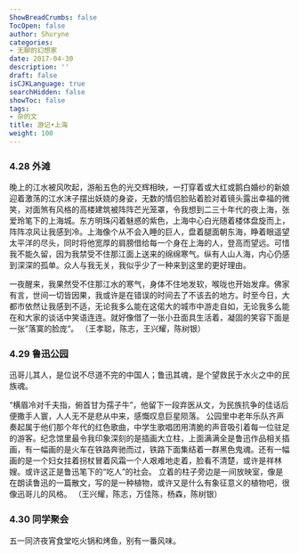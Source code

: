 ```yaml
---
ShowBreadCrumbs: false
TocOpen: false
author: Shuryne
categories:
- 无聊的幻想家
date: 2017-04-30
description: ''
draft: false
isCJKLanguage: true
searchHidden: false
showToc: false
tags:
- 杂的文
title: 游记•上海
weight: 100
---
```


### 4.28 外滩

晚上的江水被风吹起，游船五色的光交辉相映，一打穿着或大红或鹅白婚纱的新娘迎着激荡的江水沫子摆出妖娆的身姿，无数的情侣脸贴着脸对着镜头露出幸福的微笑，对面煞有风格的高楼建筑被阵阵芒光笼罩，令我想到二三十年代的夜上海，张爱玲笔下的上海城。东方明珠闪着魅惑的紫色，上海中心白光随着楼体盘旋而上，阵阵凉风让我感到冷。上海像个从不会入睡的巨人，盘着腿面朝东海，睁着眼遥望太平洋的尽头，同时将他宽厚的肩膀借给每一个身在上海的人，登高而望远。可惜我不能久留，因为我禁受不住那江面上送来的绵绵寒气。纵有人山人海，内心仍感到深深的孤单。众人与我无关，我似乎少了一种来到这里的更好理由。

一夜醒来，我果然受不住那江水的寒气，身体不住地发软，喉咙也开始发痒。佛家有言，世间一切皆因果，我或许是在错误的时间去了不该去的地方。时至今日，大都市依然让我感到不适，无论我多么能在这偌大的城市中游走自如，无论我多么能在和大家的谈话中笑语连连。就好像借了一张小丑面具生活着，凝固的笑容下面是一张”落寞的脸庞“。
（王孝聪，陈志，王兴耀，陈树银）



### 4.29 鲁迅公园

迅哥儿其人，是位说不尽道不完的中国人；鲁迅其魂，是个望救民于水火之中的民族魂。

“横眉冷对千夫指，俯首甘为孺子牛”，他留下一段弃医从文，为民族抗争的佳话后便撒手人寰，人人无不是悲从中来，感慨叹息巨星陨落。
公园里中老年乐队齐声奏起属于他们那个年代的红色歌曲，中学生歌唱团用清脆的声音吸引着每一位驻足的游客。纪念馆里最令我印象深刻的是插画大立柱，上面满满全是鲁迅作品相关插画，有一幅画的是火车在铁路奔驰而过，铁路下面集结着一群黑色鬼魂。还有一幅画的是一个妇女拄着拐杖冒着风霜一个人艰难地走着，脸看不清楚，或许是祥林嫂。或许这正是鲁迅笔下的“吃人”的社会。 立着的柱子旁边是一间放映室，像是在朗读鲁迅的一篇散文，写的是一种植物，或许又是什么有象征意义的植物吧，很像迅哥儿的风格。
（王兴耀，陈志，万佳陈，杨森，陈树银）



### 4.30 同学聚会

五一同济夜宵食堂吃火锅和烤鱼，别有一番风味。